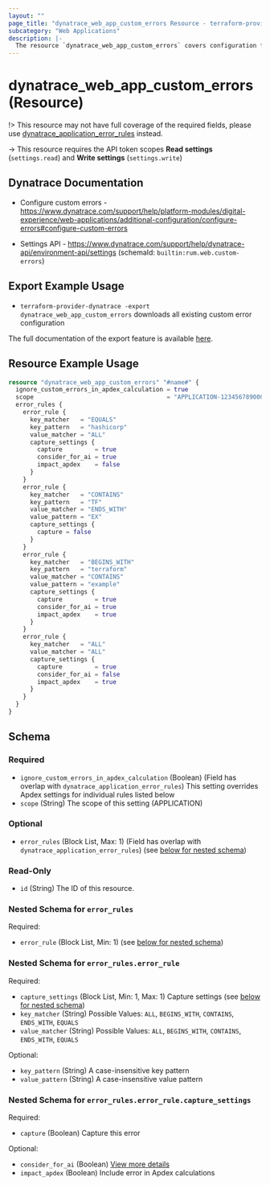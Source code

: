 ```yaml
---
layout: ""
page_title: "dynatrace_web_app_custom_errors Resource - terraform-provider-dynatrace"
subcategory: "Web Applications"
description: |-
  The resource `dynatrace_web_app_custom_errors` covers configuration for web application custom errors
---
```


# dynatrace_web_app_custom_errors (Resource)

!> This resource may not have full coverage of the required fields, please use [dynatrace_application_error_rules](https://registry.terraform.io/providers/dynatrace-oss/dynatrace/latest/docs/resources/application_error_rules) instead.

-> This resource requires the API token scopes **Read settings** (`settings.read`) and **Write settings** (`settings.write`)

## Dynatrace Documentation

- Configure custom errors - https://www.dynatrace.com/support/help/platform-modules/digital-experience/web-applications/additional-configuration/configure-errors#configure-custom-errors

- Settings API - https://www.dynatrace.com/support/help/dynatrace-api/environment-api/settings (schemaId: `builtin:rum.web.custom-errors`)

## Export Example Usage

- `terraform-provider-dynatrace -export dynatrace_web_app_custom_errors` downloads all existing custom error configuration

The full documentation of the export feature is available [here](https://dt-url.net/h203qmc).

## Resource Example Usage

```terraform
resource "dynatrace_web_app_custom_errors" "#name#" {
  ignore_custom_errors_in_apdex_calculation = true
  scope                                     = "APPLICATION-1234567890000000"
  error_rules {
    error_rule {
      key_matcher   = "EQUALS"
      key_pattern   = "hashicorp"
      value_matcher = "ALL"
      capture_settings {
        capture         = true
        consider_for_ai = true
        impact_apdex    = false
      }
    }
    error_rule {
      key_matcher   = "CONTAINS"
      key_pattern   = "TF"
      value_matcher = "ENDS_WITH"
      value_pattern = "EX"
      capture_settings {
        capture = false
      }
    }
    error_rule {
      key_matcher   = "BEGINS_WITH"
      key_pattern   = "terraform"
      value_matcher = "CONTAINS"
      value_pattern = "example"
      capture_settings {
        capture         = true
        consider_for_ai = true
        impact_apdex    = true
      }
    }
    error_rule {
      key_matcher   = "ALL"
      value_matcher = "ALL"
      capture_settings {
        capture         = true
        consider_for_ai = false
        impact_apdex    = true
      }
    }
  }
}
```

<!-- schema generated by tfplugindocs -->
## Schema

### Required

- `ignore_custom_errors_in_apdex_calculation` (Boolean) (Field has overlap with `dynatrace_application_error_rules`) This setting overrides Apdex settings for individual rules listed below
- `scope` (String) The scope of this setting (APPLICATION)

### Optional

- `error_rules` (Block List, Max: 1) (Field has overlap with `dynatrace_application_error_rules`) (see [below for nested schema](#nestedblock--error_rules))

### Read-Only

- `id` (String) The ID of this resource.

<a id="nestedblock--error_rules"></a>
### Nested Schema for `error_rules`

Required:

- `error_rule` (Block List, Min: 1) (see [below for nested schema](#nestedblock--error_rules--error_rule))

<a id="nestedblock--error_rules--error_rule"></a>
### Nested Schema for `error_rules.error_rule`

Required:

- `capture_settings` (Block List, Min: 1, Max: 1) Capture settings (see [below for nested schema](#nestedblock--error_rules--error_rule--capture_settings))
- `key_matcher` (String) Possible Values: `ALL`, `BEGINS_WITH`, `CONTAINS`, `ENDS_WITH`, `EQUALS`
- `value_matcher` (String) Possible Values: `ALL`, `BEGINS_WITH`, `CONTAINS`, `ENDS_WITH`, `EQUALS`

Optional:

- `key_pattern` (String) A case-insensitive key pattern
- `value_pattern` (String) A case-insensitive value pattern

<a id="nestedblock--error_rules--error_rule--capture_settings"></a>
### Nested Schema for `error_rules.error_rule.capture_settings`

Required:

- `capture` (Boolean) Capture this error

Optional:

- `consider_for_ai` (Boolean) [View more details](https://dt-url.net/hd580p2k)
- `impact_apdex` (Boolean) Include error in Apdex calculations
 